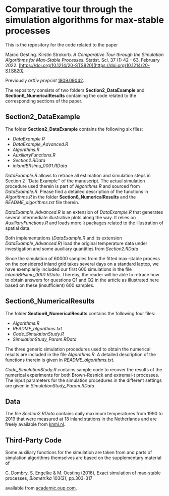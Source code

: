 # Comparative tour through the simulation algorithms for max-stable processes

This is the repository for the code related to the paper

Marco Oesting. Kirstin Strokorb. *A Comparative Tour through the Simulation Algorithms for Max-Stable Processes.* Statist. Sci. 37 (1) 42 - 63, February 2022. [https://doi.org/10.1214/20-STS820](https://doi.org/10.1214/20-STS820)

Previously *arXiv preprint* [1809.09042](https://arxiv.org/abs/1809.09042).

The repository consists of two folders **Section2_DataExample** and **Section6_NumericalResults** containing the code related to the corresponding sections of the paper.

## Section2_DataExample

The folder **Section2_DataExample** contains the following six files:
- *DataExample.R*
- *DataExample_Advanced.R*
- *Algorithms.R*
- *AuxiliaryFunctions.R*
- *Section2.RData*
- *inlandBRsimu_0001.RData*

*DataExample.R* allows to retrace all estimation and simulation steps in Section 2 ``Data Example'' of the manuscript. The actual simulation procedure used therein is part of *Algorithms.R* and sourced from *DataExample.R*. Please find a detailed description of the functions in *Algorithms.R* in the folder **Section6_NumericalResults** and the *README_algorithms.txt* file therein.

*DataExample_Advanced.R* is an extension of *DataExample.R* that generates several intermediate illustrative plots along the way. It relies on *AuxiliaryFunctions.R* and loads more `R` packages related to the illustration of spatial data.

Both implementations (*DataExample.R* and its extension *DataExample_Advanced.R*) load the original temperature data under investigation and some auxiliary quantities from *Section2.RData*.

Since the simulation of 60000 samples from the fitted max-stable process on the considered inland grid takes several days on a standard laptop, we have exemplarily included our first 600 simulations in the file *inlandBRsimu_0001.RData*.
Thereby, the reader will be able to retrace how to obtain answers for questions Q1 and Q2 in the article as illustrated here based on these (insufficient) 600 samples.

## Section6_NumericalResults

The folder **Section6_NumericalResults** contains the following four files:
- *Algorithms.R*
- *README_algorithms.txt*
- *Code_SimulationStudy.R*
- *SimulationStudy_Param.RData*

The three generic simulation procedures used to obtain the numerical results are included in the file *Algorithms.R*. A detailed description of the functions therein is given in *README_algorithms.txt*.

*Code_SimulationStudy.R* contains sample code to recover the results of the numerical experiments for both Brown-Resnick and extremal-t processes. The input parameters for the simulation procedures in the different settings are given in *SimulationStudy_Param.RData*.

## Data

The file *Section2.RData* contains daily maximum temperatures from 1990 to 2019 that were measured at 18 inland stations in the Netherlands and are freely available from [knmi.nl](http://projects.knmi.nl/klimatologie/daggegevens/selectie.cgi).

## Third-Party Code

Some auxiliary functions for the simulation are taken from and parts of simulation algorithms themselves are based on the supplementary material of

C. Dombry, S. Engelke & M. Oesting (2016), Exact simulation of max-stable processes, *Biometrika* 103(2), pp.303-317 

available from [academic.oup.com](https://doi.org/10.1093/biomet/asw008).
